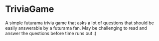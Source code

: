 # TriviaGame
A simple futurama trivia game that asks a lot of questions that should be easily answerable by a futurama fan. May be challenging to read and answer the questions before time runs out :)
